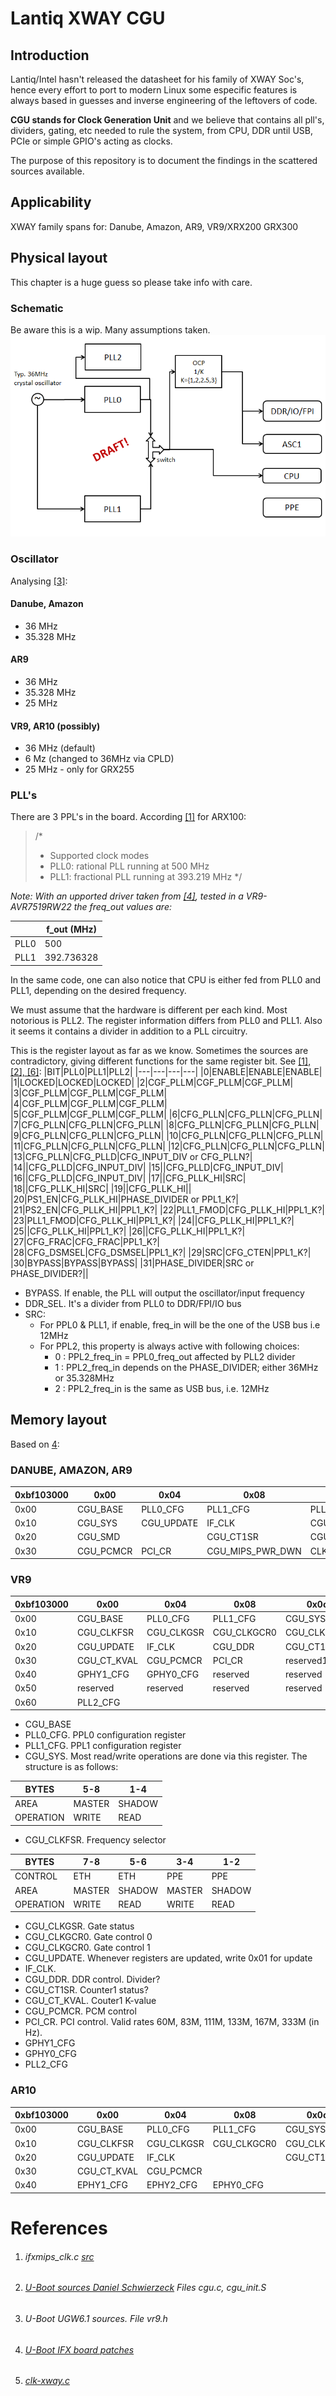 # Lantiq XWAY CGU

## Introduction
Lantiq/Intel hasn't released the datasheet for his family of XWAY Soc's, hence every effort to port to modern Linux some especific features is always based in guesses and inverse engineering of the leftovers of code.

**CGU stands for Clock Generation Unit** and we believe that contains all pll's, dividers, gating, etc needed to rule the system, from CPU, DDR until USB, PCIe or simple GPIO's acting as clocks.

The purpose of this repository is to document the findings in the scattered sources available.

## Applicability
XWAY family spans for: Danube, Amazon, AR9, VR9/XRX200 GRX300

## Physical layout
This chapter is a huge guess so please take info with care.

### Schematic
Be aware this is a wip. Many assumptions taken.
![Schematic draft](https://github.com/Mandrake-Lee/Lantiq_XWAY_CGU/blob/master/CGU_shematic_draft_20200405.PNG)

### Oscillator
Analysing [[3]](#References):

#### Danube, Amazon
* 36 MHz
* 35.328 MHz

#### AR9
* 36 MHz
* 35.328 MHz
* 25 MHz

#### VR9, AR10 (possibly)
* 36 MHz (default)
* 6 Mz (changed to 36MHz via CPLD)
* 25 MHz - only for GRX255
### PLL's
There are 3 PPL's in the board. According [[1]](#References) for ARX100:
> /*
> * Supported clock modes
> * PLL0: rational PLL running at 500 MHz
> * PLL1: fractional PLL running at 393.219 MHz
> */

_Note: With an upported driver taken from [[4]](#References), tested in a VR9-AVR7519RW22 the freq_out values are:_

||f_out (MHz)|
|---|---|
|PLL0|500|
|PLL1|392.736328|

In the same code, one can also notice that CPU is either fed from PLL0 and PLL1, depending on the desired frequency.

We must assume that the hardware is different per each kind. Most notorious is PLL2. The register information differs from PLL0 and PLL1. Also it seems it contains a divider in addition to a PLL circuitry.

This is the register layout as far as we know. Sometimes the sources are contradictory, giving different functions for the same register bit. See [[1], [2], [6]](#References):
|BIT|PLL0|PLL1|PLL2|
|---|---|---|---|
|0|ENABLE|ENABLE|ENABLE|
|1|LOCKED|LOCKED|LOCKED|
|2|CGF_PLLM|CGF_PLLM|CGF_PLLM|
|3|CGF_PLLM|CGF_PLLM|CGF_PLLM|
|4|CGF_PLLM|CGF_PLLM|CGF_PLLM|
|5|CGF_PLLM|CGF_PLLM|CGF_PLLM|
|6|CFG_PLLN|CFG_PLLN|CFG_PLLN|
|7|CFG_PLLN|CFG_PLLN|CFG_PLLN|
|8|CFG_PLLN|CFG_PLLN|CFG_PLLN|
|9|CFG_PLLN|CFG_PLLN|CFG_PLLN|
|10|CFG_PLLN|CFG_PLLN|CFG_PLLN|
|11|CFG_PLLN|CFG_PLLN|CFG_PLLN|
|12|CFG_PLLN|CFG_PLLN|CFG_PLLN|
|13|CFG_PLLN|CFG_PLLD|CFG_INPUT_DIV or CFG_PLLN?|
|14||CFG_PLLD|CFG_INPUT_DIV|
|15||CFG_PLLD|CFG_INPUT_DIV|
|16||CFG_PLLD|CFG_INPUT_DIV|
|17||CFG_PLLK_HI|SRC|
|18||CFG_PLLK_HI|SRC|
|19||CFG_PLLK_HI||
|20|PS1_EN|CFG_PLLK_HI|PHASE_DIVIDER or PPL1_K?|
|21|PS2_EN|CFG_PLLK_HI|PPL1_K?|
|22|PLL1_FMOD|CFG_PLLK_HI|PPL1_K?|
|23|PLL1_FMOD|CFG_PLLK_HI|PPL1_K?|
|24||CFG_PLLK_HI|PPL1_K?|
|25||CFG_PLLK_HI|PPL1_K?|
|26||CFG_PLLK_HI|PPL1_K?|
|27|CFG_FRAC|CFG_FRAC|PPL1_K?|
|28|CFG_DSMSEL|CFG_DSMSEL|PPL1_K?|
|29|SRC|CFG_CTEN|PPL1_K?|
|30|BYPASS|BYPASS|BYPASS|
|31|PHASE_DIVIDER|SRC or PHASE_DIVIDER?||

* BYPASS. If enable, the PLL will output the oscillator/input frequency
* DDR_SEL. It's a divider from PLL0 to DDR/FPI/IO bus
* SRC:
  * For PPL0 & PLL1, if enable, freq_in will be the one of the USB bus i.e 12MHz
  * For PPL2, this property is always active with following choices:
    * 0 : PPL2_freq_in = PPL0_freq_out affected by PLL2 divider
    * 1 : PPL2_freq_in depends on the PHASE_DIVIDER; either 36MHz or 35.328MHz
    * 2 : PPL2_freq_in is the same as USB bus, i.e. 12MHz

## Memory layout
Based on [4](#References):

### DANUBE, AMAZON, AR9

|0xbf103000|0x00|0x04|0x08|0x0c|
|---|---|---|---|---|
|0x00|CGU_BASE|PLL0_CFG|PLL1_CFG|PLL2_CFG|
|0x10|CGU_SYS|CGU_UPDATE|IF_CLK|CGU_OSC_CTRL |
|0x20|CGU_SMD||CGU_CT1SR|CGU_CT2SR|
|0x30|CGU_PCMCR|PCI_CR|CGU_MIPS_PWR_DWN |CLK_MEASURE|

### VR9

|0xbf103000|0x00|0x04|0x08|0x0c|
|---|---|---|---|---|
|0x00|CGU_BASE|PLL0_CFG|PLL1_CFG|CGU_SYS|
|0x10|CGU_CLKFSR|CGU_CLKGSR|CGU_CLKGCR0|CGU_CLKGCR1|
|0x20|CGU_UPDATE|IF_CLK|CGU_DDR|CGU_CT1SR|
|0x30|CGU_CT_KVAL|CGU_PCMCR|PCI_CR|reserved1|
|0x40|GPHY1_CFG|GPHY0_CFG|reserved|reserved|
|0x50|reserved|reserved|reserved|reserved|
|0x60|PLL2_CFG| | | |

* CGU_BASE
* PLL0_CFG. PPL0 configuration register
* PLL1_CFG. PPL1 configuration register
* CGU_SYS. Most read/write operations are done via this register. The structure is as follows:
 
 |BYTES|5-8|1-4|
 |---|---|---|
 |AREA|MASTER|SHADOW|
 |OPERATION|WRITE|READ|
* CGU_CLKFSR. Frequency selector
 
 |BYTES|7-8|5-6|3-4|1-2|
 |---|---|---|---|---|
 |CONTROL|ETH|ETH|PPE|PPE|
 |AREA|MASTER|SHADOW|MASTER|SHADOW|
 |OPERATION|WRITE|READ|WRITE|READ|
* CGU_CLKGSR. Gate status
* CGU_CLKGCR0. Gate control 0
* CGU_CLKGCR0. Gate control 1
* CGU_UPDATE. Whenever registers are updated, write 0x01 for update
* IF_CLK.
* CGU_DDR. DDR control. Divider?
* CGU_CT1SR. Counter1 status?
* CGU_CT_KVAL. Couter1 K-value
* CGU_PCMCR. PCM control
* PCI_CR. PCI control. Valid rates 60M, 83M, 111M, 133M, 167M, 333M (in Hz).
* GPHY1_CFG
* GPHY0_CFG
* PLL2_CFG

### AR10

|0xbf103000|0x00|0x04|0x08|0x0c|
|---|---|---|---|---|
|0x00|CGU_BASE|PLL0_CFG|PLL1_CFG|CGU_SYS|
|0x10|CGU_CLKFSR|CGU_CLKGSR|CGU_CLKGCR0|CGU_CLKGCR1|
|0x20|CGU_UPDATE|IF_CLK||CGU_CT1SR|
|0x30|CGU_CT_KVAL|CGU_PCMCR|||
|0x40|EPHY1_CFG|EPHY2_CFG|EPHY0_CFG||

# References
1. ###### ifxmips_clk.c [src](https://github.com/uwehermann/easybox-904-lte-firmware/blob/master/linux/linux-2.6.32.32/arch/mips/infineon/vr9/ifxmips_clk.c)

1. ###### [U-Boot sources Daniel Schwierzeck](https://github.com/danielschwierzeck/u-boot-lantiq/tree/openwrt/v2013.10/arch/mips/cpu/mips32/vrx200) Files *cgu.c, cgu_init.S*

1. ###### U-Boot UGW6.1 sources. File *vr9.h*

1. ###### [U-Boot IFX board patches](https://github.com/uwehermann/easybox-904-lte-firmware/blob/master/package/infineon-utilities/feeds/ifx_feeds_uboot/open_uboot/patches/)

1. ###### [clk-xway.c](https://github.com/Cl3Kener/UBER-M/blob/master/arch/mips/lantiq/xway/clk-xway.c) 
